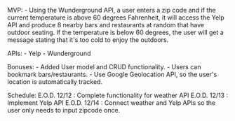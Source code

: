 
MVP:
	- Using the Wunderground API, a user enters a zip code and if the current temperature is above 60 degrees Fahrenheit, it will access the Yelp API and produce 8 nearby bars and restaurants at  random that have outdoor seating. If the temperature is below 60 degrees, the user will get a message stating that it's too cold to enjoy the outdoors. 

APIs:
	- Yelp
	- Wunderground

Bonuses: 
	- Added User model and CRUD functionality.
	- Users can bookmark bars/restaurants.
	- Use Google Geolocation API, so the user's location is automatically tracked. 

Schedule:
E.O.D. 12/12 : Complete functionality for weather API
E.O.D. 12/13 : Implement Yelp API
E.O.D. 12/14 : Connect weather and Yelp APIs so the user only needs to input zipcode once. 

